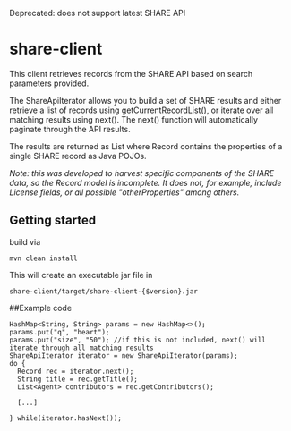 Deprecated: does not support latest SHARE API

# share-client
This client retrieves records from the SHARE API based on search parameters provided.

The ShareApiIterator allows you to build a set of SHARE results and  either retrieve a list of records using getCurrentRecordList(), or iterate over all matching results using next().  The next() function will automatically paginate through the API results.

The results are returned as List<Record> where Record contains the properties of a single SHARE record as Java POJOs.

<em>Note: this was developed to harvest specific components of the SHARE data, so the Record model is incomplete. It does not, for example, include License fields, or all possible "otherProperties" among others.</em>

## Getting started
build via 
```
mvn clean install
```
This will create an executable jar file in 
```
share-client/target/share-client-{$version}.jar
```

##Example code
```
HashMap<String, String> params = new HashMap<>();
params.put("q", "heart");
params.put("size", "50"); //if this is not included, next() will iterate through all matching results
ShareApiIterator iterator = new ShareApiIterator(params);
do {
  Record rec = iterator.next();
  String title = rec.getTitle();
  List<Agent> contributors = rec.getContributors();
  
  [...]

} while(iterator.hasNext());
```



